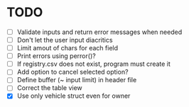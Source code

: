 # TODO

- [ ] Validate inputs and return error messages when needed
- [ ] Don't let the user input diacritics
- [ ] Limit amout of chars for each field
- [ ] Print errors using perror()?
- [ ] If registry.csv does not exist, program must create it
- [ ] Add option to cancel selected option?
- [ ] Define buffer (~ input limit) in header file
- [ ] Correct the table view
- [x] Use only vehicle struct even for owner
